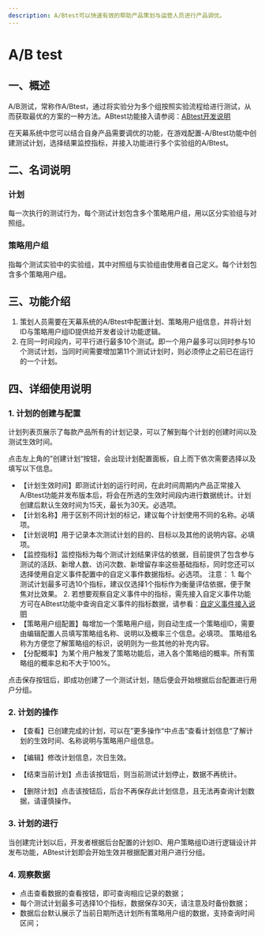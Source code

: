 ```yaml
---
description: A/Btest可以快速有效的帮助产品策划与运营人员进行产品调优。
---
```


# A/B test

## 一、概述

A/B测试，常称作A/Btest，通过将实验分为多个组按照实验流程给进行测试，从而获取最优的方案的一种方法。ABtest功能接入请参阅：[ABtest开发说明](../dev-guide/a-b-test.md)

在天幕系统中您可以结合自身产品需要调优的功能，在游戏配置-A/Btest功能中创建测试计划，选择结果监控指标，并接入功能进行多个实验组的A/Btest。

## 二、名词说明

### 计划

每一次执行的测试行为，每个测试计划包含多个策略用户组，用以区分实验组与对照组。

### 策略用户组

指每个测试实验中的实验组，其中对照组与实验组由使用者自己定义。每个计划包含多个策略用户组。

## 三、功能介绍

1. 策划人员需要在天幕系统的A/Btest中配置计划、策略用户组信息，并将计划ID与策略用户组ID提供给开发者设计功能逻辑。 
2. 在同一时间段内，可平行进行最多10个测试。即一个用户最多可以同时参与10个测试计划，当同时间需要增加第11个测试计划时，则必须停止之前已在运行的一个计划。

## 四、详细使用说明

### 1. 计划的创建与配置

计划列表页展示了每款产品所有的计划记录，可以了解到每个计划的创建时间以及测试生效时间。

点击左上角的”创建计划“按钮，会出现计划配置面板，自上而下依次需要选择以及填写以下信息。

* 【计划生效时间】即测试计划的运行时间，在此时间周期内产品正常接入A/Btest功能并发布版本后，将会在所选的生效时间段内进行数据统计。计划创建后默认生效时间为15天，最长为30天。必选项。 
* 【计划名称】用于区别不同计划的标记，建议每个计划使用不同的名称。必填项。 
* 【计划说明】用于记录本次测试计划的目的、目标以及其他的说明内容。必填项。 
* 【监控指标】监控指标为每个测试计划结果评估的依据，目前提供了包含参与测试的活跃、新增人数、访问次数、新增留存率这些基础指标，同时您还可以选择使用自定义事件配置中的自定义事件数据指标。必选项。 注意： 1. 每个测试计划最多可选10个指标，建议仅选择1个指标作为衡量评估依据，便于聚焦对比效果。 2. 若想要观察自定义事件中的指标，需先接入自定义事件功能方可在ABtest功能中查询自定义事件的指标数据，请参看：[自定义事件接入说明](https://doc.skysriver.com/game-set/dev-guide/diy-event) 
* 【策略用户组配置】每增加一个策略用户组，则自动生成一个策略组ID，需要由编辑配置人员填写策略组名称、说明以及概率三个信息。必填项。 策略组名称为方便您了解策略组的标识，说明则为一些其他的补充内容。 
* 【分配概率】为某个用户触发了策略功能后，进入各个策略组的概率。所有策略组的概率总和不大于100%。

点击保存按钮后，即成功创建了一个测试计划，随后便会开始根据后台配置进行用户分组。

### 2. 计划的操作

* 【查看】已创建完成的计划，可以在”更多操作“中点击”查看计划信息“了解计划的生效时间、名称说明与策略用户组信息。 
* 【编辑】修改计划信息，次日生效。

* 【结束当前计划】点击该按钮后，则当前测试计划停止，数据不再统计。 
* 【删除计划】点击该按钮后，后台不再保存此计划信息，且无法再查询计划数据，请谨慎操作。

### 3. 计划的进行

当创建完计划以后，开发者根据后台配置的计划ID、用户策略组ID进行逻辑设计并发布功能，ABtest计划即会开始生效并根据配置对用户进行分组。

### 4. 观察数据

* 点击查看数据的查看按钮，即可查询相应记录的数据；
* 每个测试计划最多可选择10个指标，数据保存30天，请注意及时备份数据；
* 数据后台默认展示了当前日期所选计划所有策略用户组的数据，支持查询时间区间；

